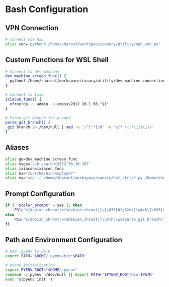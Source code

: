 # Bash Configuration

## VPN Connection

```bash
# Connect via WSL
alias con='python3 /home/sharonf/workspace/canary/utility/vpn_con.py'
```

## Custom Functions for WSL Shell

```bash
# Connect to dev machine
dev_machine_screen_func() {
  python3 /home/sharonf/workspace/canary/utility/dev_machine_connection.py "$1"
}

# Connect to Ixia
ixiacon_func() {
  xfreerdp -u admin -p cmpsys2012 10.1.90."$1"
}

# Parse git branch for prompt
parse_git_branch() {
 git branch 2> /dev/null | sed -e '/^[^*]/d' -e 's/* \(.*\)/(\1)/'
}
```

## Aliases

```bash
alias go=dev_machine_screen_func
alias mygo='ssh sharonf@172.30.16.107'
alias ixiacon=ixiacon_func
alias nx="/usr/NX/bin/nxplayer"
alias my='scp -r /home/sharonf/workspace/canary/dut_ctrl/*.py /home/sharonf/workspace/canary/dut_ctrl/config.ini sharonf@172.30.16.107:/home/sharonf/workspace/canary/dut_ctrl'
```

## Prompt Configuration

```bash
if [ "$color_prompt" = yes ]; then
    PS1='${debian_chroot:+($debian_chroot)}\[\033[01;32m\]\u@\h\[\033[00m\]:\[\033[01;34m\]\w\[\033[01;33m\]$(parse_git_branch)\[\033[00m\]\$ '
else
    PS1='${debian_chroot:+($debian_chroot)}\u@\h:\w$(parse_git_branch)\$ '
fi
```

## Path and Environment Configuration

```bash
# Add .pyenv to PATH
export PATH="$HOME/.pyenv/bin:$PATH"

# pyenv initialization
export PYENV_ROOT="$HOME/.pyenv"
command -v pyenv >/dev/null || export PATH="$PYENV_ROOT/bin:$PATH"
eval "$(pyenv init -)"
```